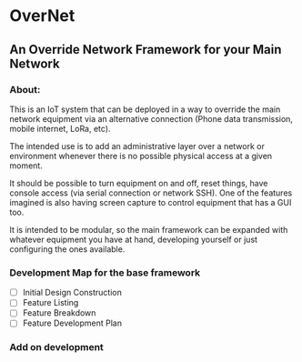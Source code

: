 # OverNet

## An Override Network Framework for your Main Network

### About:

This is an IoT system that can be deployed in a way to override the main network equipment via an alternative connection (Phone data transmission, mobile internet, LoRa, etc).

The intended use is to add an administrative layer over a network or environment whenever there is no possible physical access at a given moment.

It should be possible to turn equipment on and off, reset things, have console access (via serial connection or network SSH). One of the features imagined is also having screen capture to control equipment that has a GUI too.

It is intended to be modular, so the main framework can be expanded with whatever equipment you have at hand, developing yourself or just configuring the ones available.

### Development Map for the base framework

- [ ] Initial Design Construction
- [ ] Feature Listing
- [ ] Feature Breakdown
- [ ] Feature Development Plan

### Add on development
